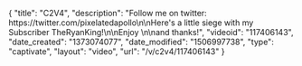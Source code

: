 {
    "title": "C2V4",
    "description": "Follow me on twitter: https:\/\/twitter.com\/pixelatedapollo\n\nHere's a little siege with my Subscriber TheRyanKing!\n\nEnjoy \n\nand thanks!",
    "videoid": "117406143",
    "date_created": "1373074077",
    "date_modified": "1506997738",
    "type": "captivate",
    "layout": "video",
    "url": "\/v\/c2v4\/117406143"
}